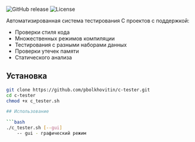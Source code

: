 ![GitHub release](https://img.shields.io/github/v/release/yourname/c-tester)
![License](https://img.shields.io/github/license/yourname/c-tester)

Автоматизированная система тестирования C проектов с поддержкой:
- Проверки стиля кода
- Множественных режимов компиляции
- Тестирования с разными наборами данных
- Проверки утечек памяти
- Статического анализа

## Установка

```bash
git clone https://github.com/pbolkhovitin/c-tester.git
cd c-tester
chmod +x c_tester.sh

## Использование

```bash
./c_tester.sh [--gui]
    -- gui - графический режим
```

